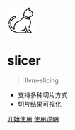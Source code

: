 ![logo](_media/icon.png)

# slicer

> llvm-slicing

* 支持多种切片方式
* 切片结果可视化


[开始使用](http://www.nuptuas.top:8081/)
[使用说明](#首页)
